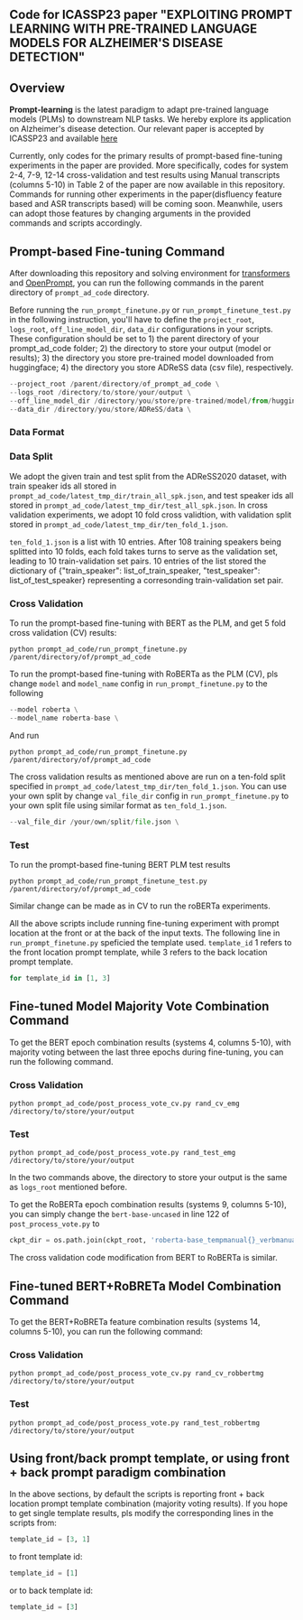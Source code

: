 ## Code for ICASSP23 paper "EXPLOITING PROMPT LEARNING WITH PRE-TRAINED LANGUAGE MODELS FOR ALZHEIMER'S DISEASE DETECTION"

## Overview
**Prompt-learning** is the latest paradigm to adapt pre-trained language models (PLMs) to downstream NLP tasks. We hereby explore its application on Alzheimer's disease detection. Our relevant paper is accepted by ICASSP23 and available [here](https://scholar.google.com/citations?view_op=view_citation&hl=en&user=9aXKHIYAAAAJ&citation_for_view=9aXKHIYAAAAJ:UeHWp8X0CEIC)

Currently, only codes for the primary results of prompt-based fine-tuning experiments in the paper are provided. More specifically, codes for system 2-4, 7-9, 12-14 cross-validation and test results using Manual transcripts (columns 5-10) in Table 2 of the paper are now available in this repository. Commands for running other experiments in the paper(disfluency feature based and ASR transcripts based) will be coming soon. Meanwhile, users can adopt those features by changing arguments in the provided commands and scripts accordingly.

## Prompt-based Fine-tuning Command
After downloading this repository and solving environment for [transformers](https://github.com/huggingface/transformers) and [OpenPrompt](https://github.com/thunlp/OpenPrompt), you can run the following commands in the parent directory of ```prompt_ad_code``` directory.

Before running the ```run_prompt_finetune.py``` or ```run_prompt_finetune_test.py``` in the following instruction, you'll have to define the ```project_root```, ```logs_root```, ```off_line_model_dir```, ```data_dir``` configurations in your scripts. These configuration should be set to 1) the parent directory of your prompt_ad_code folder; 2) the directory to store your output (model or results); 3) the directory you store pre-trained model downloaded from huggingface; 4) the directory you store ADReSS data (csv file), respectively.

```python
--project_root /parent/directory/of_prompt_ad_code \
--logs_root /directory/to/store/your/output \
--off_line_model_dir /directory/you/store/pre-trained/model/from/huggingface \
--data_dir /directory/you/store/ADReSS/data \
```

### Data Format


### Data Split
We adopt the given train and test split from the ADReSS2020 dataset, with train speaker ids all stored in ```prompt_ad_code/latest_tmp_dir/train_all_spk.json```, and test speaker ids all stored in  ```prompt_ad_code/latest_tmp_dir/test_all_spk.json```. In cross validation experiments, we adopt 10 fold cross validtion, with validation split stored in ```prompt_ad_code/latest_tmp_dir/ten_fold_1.json```. 

```ten_fold_1.json``` is a list with 10 entries. After 108 training speakers being splitted into 10 folds, each fold takes turns to serve as the validation set, leading to 10 train-validation set pairs. 10 entries of the list stored the dictionary of {"train_speaker": list_of_train_speaker, "test_speaker": list_of_test_speaker} representing a corresonding train-validation set pair. 

### Cross Validation
To run the prompt-based fine-tuning with BERT as the PLM, and get 5 fold cross validation (CV) results:
```
python prompt_ad_code/run_prompt_finetune.py /parent/directory/of/prompt_ad_code
```

To run the prompt-based fine-tuning with RoBERTa as the PLM (CV), pls change ```model``` and ```model_name``` config in ```run_prompt_finetune.py``` to the following
```python
--model roberta \
--model_name roberta-base \
```

And run
```
python prompt_ad_code/run_prompt_finetune.py /parent/directory/of/prompt_ad_code
```

The cross validation results as mentioned above are run on a ten-fold split specified in ```prompt_ad_code/latest_tmp_dir/ten_fold_1.json```. You can use your own split by change ```val_file_dir``` config in ```run_prompt_finetune.py``` to your own split file using similar format as ```ten_fold_1.json```.
```python
--val_file_dir /your/own/split/file.json \
```

### Test
To run the prompt-based fine-tuning BERT PLM test results 
```
python prompt_ad_code/run_prompt_finetune_test.py /parent/directory/of/prompt_ad_code
```
Similar change can be made as in CV to run the roBERTa experiments.

All the above scripts include running fine-tuning experiment with prompt location at the front or at the back of the input texts.  The following line in ```run_prompt_finetune.py``` speficied the template used. ```template_id``` 1 refers to the front location prompt template, while 3 refers to the back location prompt template.
```python
for template_id in [1, 3]
```


## Fine-tuned Model Majority Vote Combination Command
To get the BERT epoch combination results (systems 4, columns 5-10), with majority voting between the last three epochs during fine-tuning, you can run the following command.

### Cross Validation
```
python prompt_ad_code/post_process_vote_cv.py rand_cv_emg /directory/to/store/your/output
```

### Test
```
python prompt_ad_code/post_process_vote.py rand_test_emg /directory/to/store/your/output
```

In the two commands above, the directory to store your output is the same as ```logs_root``` mentioned before. 

To get the RoBERTa epoch combination results (systems 9, columns 5-10), you can simply change the ```bert-base-uncased``` in line 122  of ```post_process_vote.py``` to
```python
ckpt_dir = os.path.join(ckpt_root, 'roberta-base_tempmanual{}_verbmanual_full_100'.format(tem_id), 'version_{}'.format(seed))
```
The cross validation code modification from BERT to RoBERTa is similar.


## Fine-tuned BERT+RoBRETa Model Combination Command
To get the BERT+RoBRETa feature combination results (systems 14, columns 5-10), you can run the following command:

### Cross Validation
```
python prompt_ad_code/post_process_vote_cv.py rand_cv_robbertmg /directory/to/store/your/output
```

### Test
```
python prompt_ad_code/post_process_vote.py rand_test_robbertmg /directory/to/store/your/output
```

## Using front/back prompt template, or using front + back prompt paradigm combination
In the above sections, by default the scripts is reporting front + back location prompt template combination (majority voting results). If you hope to get single template results, pls modify the corresponding lines in the scripts from:
```python
template_id = [3, 1]
```
to front template id:
```python
template_id = [1]
```
or to back template id:
```python
template_id = [3]
```
